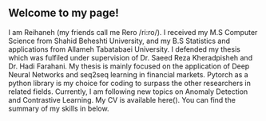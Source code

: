 

## Welcome to my page!


I am Reihaneh (my friends call me Rero /ri:ro/). I received my M.S Computer Science from Shahid Beheshti University, and my B.S Statistics and applications from Allameh Tabatabaei University.
I defended my thesis which was fulfiled under supervision of Dr. Saeed Reza Kheradpisheh and Dr. Hadi Farahani. My thesis is mainly focused on the application of Deep Neural Networks and seq2seq learning in financial markets. Pytorch as a python library is my choice for coding to surpass the other researchers in related fields.
Currently, I am following new topics on Anomaly Detection and Contrastive Learning. My CV is available here(). You can find the summary of my skills in below.



